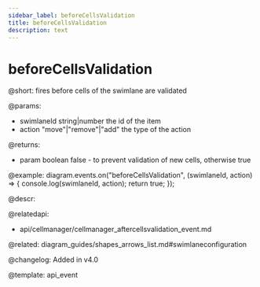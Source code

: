 ```yaml
---
sidebar_label: beforeCellsValidation
title: beforeCellsValidation 
description: text
---
```


# beforeCellsValidation
 
@short: fires before cells of the swimlane are validated

@params:
- swimlaneId    string|number	the id of the item
- action        "move"|"remove"|"add"   the type of the action

@returns:
- param     boolean     false - to prevent validation of new cells, otherwise true

@example:
diagram.events.on("beforeCellsValidation", (swimlaneId, action) => {
    console.log(swimlaneId, action);
    return true;
});

@descr:

@relatedapi:
- api/cellmanager/cellmanager_aftercellsvalidation_event.md

@related: diagram_guides/shapes_arrows_list.md#swimlaneconfiguration

@changelog:
Added in v4.0

@template: api_event
